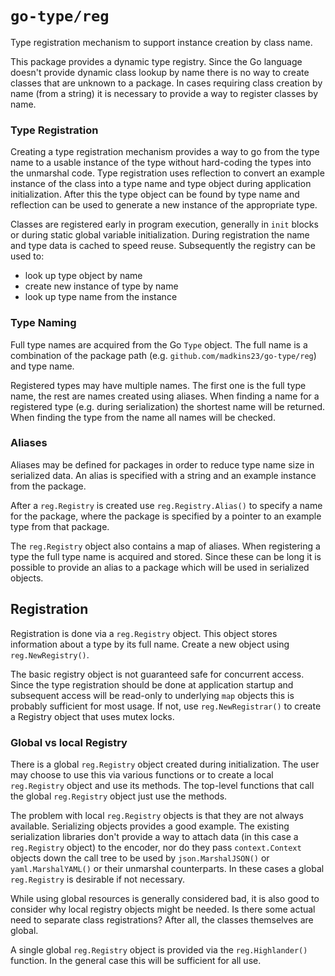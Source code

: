 # `go-type/reg`

Type registration mechanism to support instance creation by class name.

This package provides a dynamic type registry.
Since the Go language doesn't provide dynamic class lookup by name
there is no way to create classes that are unknown to a package.
In cases requiring class creation by name (from a string)
it is necessary to provide a way to register classes by name.

### Type Registration

Creating a type registration mechanism provides a way to go from
the type name to a usable instance of the type
without hard-coding the types into the unmarshal code.
Type registration uses reflection to convert an example instance
of the class into a type name and type object during application initialization.
After this the type object can be found by type name
and reflection can be used to generate a new instance of the appropriate type.

Classes are registered early in program execution,
generally in `init` blocks or during static global variable initialization.
During registration the name and type data is cached to speed reuse.
Subsequently the registry can be used to:

* look up type object by name
* create new instance of type by name
* look up type name from the instance

### Type Naming

Full type names are acquired from the Go `Type` object.
The full name is a combination of the package path
(e.g. `github.com/madkins23/go-type/reg`) and type name.

Registered types may have multiple names.
The first one is the full type name, the rest are names
created using aliases.
When finding a name for a registered type (e.g. during serialization)
the  shortest name will be returned.
When finding the type from the name all names will be checked.

### Aliases

Aliases may be defined for packages in order to reduce type name size
in serialized data.
An alias is specified with a string and an example instance from the package.

After a `reg.Registry` is created use `reg.Registry.Alias()` to specify
a name for the package, where the package is specified by a pointer
to an example type from that package.

The `reg.Registry` object also contains a map of aliases.
When registering a type the full type name is acquired and stored.
Since these can be long it is possible to provide an alias to a package
which will be used in serialized objects.

## Registration

Registration is done via a `reg.Registry` object.
This object stores information about a type by its full name.
Create a new object using `reg.NewRegistry()`.

The basic registry object is not guaranteed safe for concurrent access.
Since the type registration should be done at application startup
and subsequent access will be read-only to underlying `map` objects
this is probably sufficient for most usage.
If not, use `reg.NewRegistrar()` to create a Registry object that
uses mutex locks.

### Global vs local Registry

There is a global `reg.Registry` object created during initialization.
The user may choose to use this via various functions
or to create a local `reg.Registry` object and use its methods.
The top-level functions that call the global `reg.Registry` object
just use the methods.

The problem with local `reg.Registry` objects is that they are not always available.
Serializing objects provides a good example.
The existing serialization libraries don't provide a way to
attach data (in this case a `reg.Registry` object) to the encoder,
nor do they pass `context.Context` objects down the call tree
to be used by `json.MarshalJSON()` or `yaml.MarshalYAML()` or
their unmarshal counterparts.
In these cases a global `reg.Registry` is desirable if not necessary.

While using global resources is generally considered bad,
it is also good to consider why local registry objects might be needed.
Is there some actual need to separate class registrations?
After all, the classes themselves are global.

A single global `reg.Registry` object is provided via the `reg.Highlander()` function.
In the general case this will be sufficient for all use.
